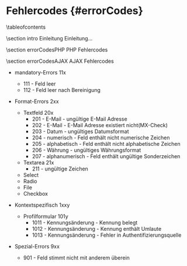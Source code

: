 Fehlercodes					{#errorCodes}
================

\tableofcontents

\section intro Einleitung
Einleitung...

\section errorCodesPHP PHP Fehlercodes

\section errorCodesAJAX AJAX Fehlercodes

- mandatory-Errors 11x
  + 111 - Feld leer
  + 112 - Feld leer nach Bereinigung

- Format-Errors 2xx
  + Textfeld 20x
    * 201 - E-Mail - ungültige E-Mail Adresse
    * 202 - E-Mail - E-Mail Adresse existiert nicht(MX-Check)
    * 203 - Datum - ungültiges Datumsformat
    * 204 - numerisch - Feld enthält nicht numerische Zeichen
    * 205 - alphabetisch - Feld enthält nicht alphabetische Zeichen
    * 206 - Währung - ungültiges Währungsformat
    * 207 - alphanumerisch - Feld enthält ungültige Sonderzeichen
  + Textarea 21x
    * 211 - ungültige Zeichen
  + Select
  + Radio
  + File
  + Checkbox

- Kontextspezifisch 1xxy
  + Profilformular 101y
    * 1011 - Kennungsänderung - Kennung belegt
    * 1012 - Kennungsänderung - Kennung enthält Umlaute
    * 1013 - Kennungsänderung - Fehler in Authentifizierungsquelle

- Spezial-Errors 9xx
  + 901 - Feld stimmt nicht mit anderem überein